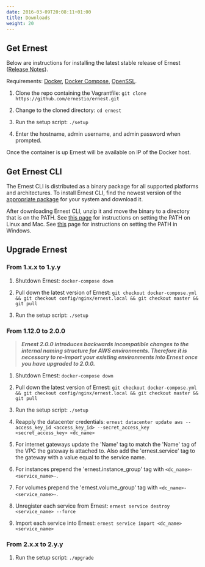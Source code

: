 ```yaml
---
date: 2016-03-09T20:08:11+01:00
title: Downloads
weight: 20
---
```


## Get Ernest
Below are instructions for installing the latest stable release of Ernest ([Release Notes](https://github.com/ernestio/ernest/releases)).

Requirements: [Docker](https://docs.docker.com/engine/installation/), [Docker Compose](https://docs.docker.com/compose/install/), [OpenSSL](https://www.openssl.org).

1. Clone the repo containing the Vagrantfile: `git clone https://github.com/ernestio/ernest.git`

2. Change to the cloned directory: `cd ernest`

3. Run the setup script: `./setup`

4. Enter the hostname, admin username, and admin password when prompted.

Once the container is up Ernest will be available on IP of the Docker host.

## Get Ernest CLI
The Ernest CLI is distributed as a binary package for all supported platforms and architectures. To install Ernest CLI, find the newest version of the [appropriate package](https://github.com/ErnestIO/ernest-cli/releases) for your system and download it.

After downloading Ernest CLI, unzip it and move the binary to a directory that is on the PATH. See [this page](http://stackoverflow.com/questions/14637979/how-to-permanently-set-path-on-linux) for instructions on setting the PATH on Linux and Mac. See [this](http://stackoverflow.com/questions/1618280/where-can-i-set-path-to-make-exe-on-windows) page for instructions on setting the PATH in Windows.

## Upgrade Ernest

### From 1.x.x to 1.y.y

1. Shutdown Ernest: `docker-compose down`

2. Pull down the latest version of Ernest: `git checkout docker-compose.yml && git checkout config/nginx/ernest.local && git checkout master && git pull`

3. Run the setup script: `./setup`

### From 1.12.0 to 2.0.0

> ***Ernest 2.0.0 introduces backwards incompatible changes to the internal naming structure for AWS environments. Therefore it is necessary to re-import your existing environments into Ernest once you have upgraded to 2.0.0.***

1. Shutdown Ernest: `docker-compose down`

2. Pull down the latest version of Ernest: `git checkout docker-compose.yml && git checkout config/nginx/ernest.local && git checkout master && git pull`

3. Run the setup script: `./setup`

4. Reapply the datacenter credentials: `ernest datacenter update aws --access_key_id <access_key_id> --secret_access_key <secret_access_key> <dc_name>`

5. For internet gateways update the 'Name' tag to match the 'Name' tag of the VPC the gateway is attached to. Also add the 'ernest.service' tag to the gateway with a value equal to the service name.

6. For instances prepend the 'ernest.instance_group' tag with `<dc_name>-<service_name>-`.

7. For volumes prepend the 'ernest.volume_group' tag with `<dc_name>-<service_name>-`.

8. Unregister each service from Ernest: `ernest service destroy <service_name> --force`

9. Import each service into Ernest: `ernest service import <dc_name> <service_name>`

### From 2.x.x to 2.y.y

1. Run the setup script: `./upgrade`